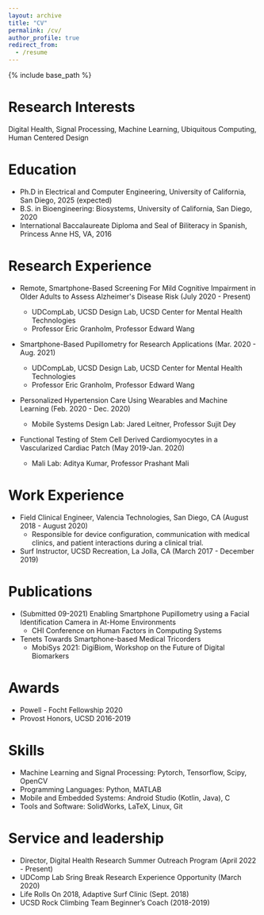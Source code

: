 ```yaml
---
layout: archive
title: "CV"
permalink: /cv/
author_profile: true
redirect_from:
  - /resume
---
```


{% include base_path %}

Research Interests
======
Digital Health, Signal Processing, Machine Learning, Ubiquitous Computing, Human Centered Design

Education
======
* Ph.D in Electrical and Computer Engineering, University of California, San Diego, 2025 (expected)
* B.S. in Bioengineering: Biosystems, University of California, San Diego, 2020
* International Baccalaureate Diploma and Seal of Biliteracy in Spanish, Princess Anne HS, VA, 2016

Research Experience
======
* Remote, Smartphone-Based Screening For Mild Cognitive Impairment in Older Adults to Assess      Alzheimer's Disease Risk (July 2020 - Present)
  * UDCompLab, UCSD Design Lab,  UCSD Center for Mental Health Technologies
  * Professor Eric Granholm, Professor Edward Wang

* Smartphone-Based Pupillometry for Research Applications (Mar. 2020 - Aug. 2021)
  * UDCompLab, UCSD Design Lab, UCSD Center for Mental Health Technologies
  * Professor Eric Granholm, Professor Edward Wang

* Personalized Hypertension Care Using Wearables and Machine Learning (Feb. 2020 - Dec. 2020)
  * Mobile Systems Design Lab: Jared Leitner, Professor Sujit Dey

* Functional Testing of Stem Cell Derived Cardiomyocytes in a Vascularized Cardiac Patch (May 2019-Jan. 2020)
  * Mali Lab: Aditya Kumar, Professor Prashant Mali

Work Experience
======
* Field Clinical Engineer, Valencia Technologies, San Diego, CA (August 2018 - August 2020)
  * Responsible for device configuration, communication with medical clinics, and patient interactions during a clinical trial.
* Surf Instructor, UCSD Recreation, La Jolla, CA (March 2017 - December 2019)

Publications
======
<!--   <ul>{% for post in site.publications %}
    {% include archive-single-cv.html %}
  {% endfor %}</ul> -->
* (Submitted 09-2021) Enabling Smartphone Pupillometry using a Facial Identification Camera in At-Home Environments
  * CHI Conference on Human Factors in Computing Systems
* Tenets Towards Smartphone-based Medical Tricorders
  * MobiSys 2021: DigiBiom, Workshop on the Future of Digital Biomarkers
  
Awards
======
* Powell - Focht Fellowship 2020
* Provost Honors, UCSD 2016-2019
  
Skills
======
* Machine Learning and Signal Processing: Pytorch, Tensorflow, Scipy, OpenCV
* Programming Languages: Python, MATLAB
* Mobile and Embedded Systems: Android Studio (Kotlin, Java), C
* Tools and Software: SolidWorks, LaTeX, Linux, Git

Service and leadership
======
* Director, Digital Health Research Summer Outreach Program (April 2022 - Present)
* UDComp Lab Sring Break Research Experience Opportunity (March 2020)
* Life Rolls On 2018, Adaptive Surf Clinic (Sept. 2018)
* UCSD Rock Climbing Team Beginner’s Coach (2018-2019)


